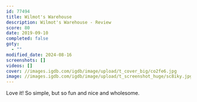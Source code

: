 ```yaml
---
id: 77494
title: Wilmot's Warehouse
description: Wilmot's Warehouse - Review
score: 80
date: 2019-09-10
completed: false
goty:
  - ""
modified_date: 2024-08-16
screenshots: []
videos: []
cover: //images.igdb.com/igdb/image/upload/t_cover_big/co2fe6.jpg
image: //images.igdb.com/igdb/image/upload/t_screenshot_huge/sc8iky.jpg
---
```

Love it! So simple, but so fun and nice and wholesome.